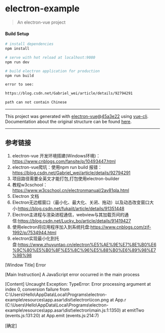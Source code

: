 # electron-example

> An electron-vue project

#### Build Setup

``` bash
# install dependencies
npm install

# serve with hot reload at localhost:9080
npm run dev

# build electron application for production
npm run build

error to see:

https://blog.csdn.net/Gabriel_wei/article/details/92794291

path can not contain Chinese
```



---

This project was generated with [electron-vue](https://github.com/SimulatedGREG/electron-vue)@[45a3e22](https://github.com/SimulatedGREG/electron-vue/tree/45a3e224e7bb8fc71909021ccfdcfec0f461f634) using [vue-cli](https://github.com/vuejs/vue-cli). Documentation about the original structure can be found [here](https://simulatedgreg.gitbooks.io/electron-vue/content/index.html).

---

## 参考链接
1. electron-vue 开发环境搭建(Windows环境)：https://www.cnblogs.com/fansite/p/10493447.html
2. electron-vue爬坑：使用npm run build 报错：https://blog.csdn.net/Gabriel_wei/article/details/92794291
3. 项目路径需要全英文才能打包,打包使用electron-builder
4. 教程w3cschool：https://www.w3cschool.cn/electronmanual/2av81qla.html
5. Electron 文档
6. Electron无边框窗口（最小化、最大化、关闭、拖动）以及动态改变窗口大小:https://blog.csdn.net/fukaiit/article/details/91351448
7. Electron主进程与渲染进程通信，webview与其加载页间的通信:https://blog.csdn.net/Lucky_bo/article/details/91419427
8. 使用electron将应用程序加入到系统托盘:https://www.cnblogs.com/zjf-1992/p/7534944.html
9. electron实现最小化到托盘:https://www.zhuyuntao.cn/electron%E5%AE%9E%E7%8E%B0%E6%9C%80%E5%B0%8F%E5%8C%96%E5%88%B0%E6%89%98%E7%9B%98

[Window Title]
Error

[Main Instruction]
A JavaScript error occurred in the main process

[Content]
Uncaught Exception:
TypeError: Error processing argument at index 0, conversion failure from C:\Users\Hello\AppData\Local\Programs\electron-example\resources\app.asar\dist\electron\icon.png
    at App.r (C:\Users\Hello\AppData\Local\Programs\electron-example\resources\app.asar\dist\electron\main.js:1:1350)
    at emitTwo (events.js:131:20)
    at App.emit (events.js:214:7)

[确定]
